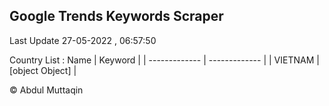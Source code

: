 

## Google Trends Keywords Scraper 
 
Last Update 27-05-2022 , 06:57:50

Country List :
 Name  | Keyword |
| ------------- | ------------- |
| VIETNAM | [object Object] |



© Abdul Muttaqin 
